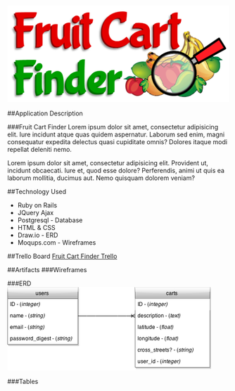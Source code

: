 <img src="./images/FruitFinder-logo.png">

##Application Description

###Fruit Cart Finder
Lorem ipsum dolor sit amet, consectetur adipisicing elit. Iure incidunt atque quas quidem aspernatur. Laborum sed enim, magni consequatur expedita delectus quasi cupiditate omnis? Dolores itaque modi repellat deleniti nemo.

Lorem ipsum dolor sit amet, consectetur adipisicing elit. Provident ut, incidunt obcaecati. Iure et, quod esse dolore? Perferendis, animi ut quis ea laborum mollitia, ducimus aut. Nemo quisquam dolorem veniam?

##Technology Used
+ Ruby on Rails
+ JQuery Ajax
+ Postgresql - Database
+ HTML & CSS
+ Draw.io - ERD
+ Moqups.com - Wireframes

##Trello Board
<a href="https://trello.com/b/PsdLDChK/project-4-fruit-cart-finder" target="_blank">Fruit Cart Finder Trello</a>

##Artifacts
###Wireframes

###ERD
<img src="./images/Fruit_Cart_Finder_ERD.png">

###Tables